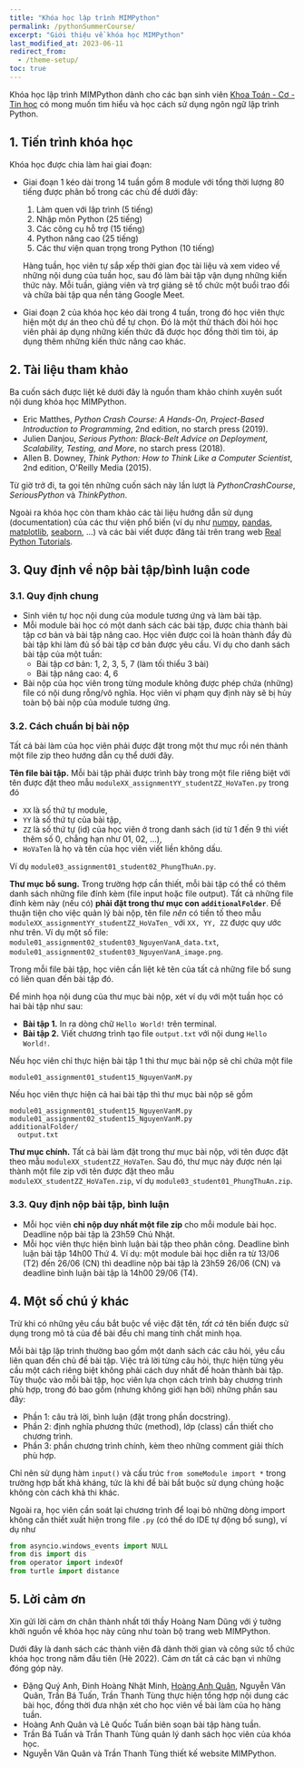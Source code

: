 ```yaml
---
title: "Khóa học lập trình MIMPython"
permalink: /pythonSummerCourse/
excerpt: "Giới thiệu về khóa học MIMPython"
last_modified_at: 2023-06-11
redirect_from:
  - /theme-setup/
toc: true
---
```


Khóa học lập trình MIMPython dành cho các bạn sinh viên [Khoa Toán - Cơ - Tin học](http://mim.hus.vnu.edu.vn/) có mong muốn tìm hiểu và học cách sử dụng ngôn ngữ lập trình Python.

## 1. Tiến trình khóa học
Khóa học được chia làm hai giai đoạn:

- Giai đoạn 1 kéo dài trong 14 tuần gồm 8 module với tổng thời lượng 80 tiếng được phân bố trong các chủ đề dưới đây:
  1. Làm quen với lập trình (5 tiếng)
  2. Nhập môn Python (25 tiếng)
  3. Các công cụ hỗ trợ (15 tiếng)
  4. Python nâng cao (25 tiếng)
  5. Các thư viện quan trọng trong Python (10 tiếng)

  Hàng tuần, học viên tự sắp xếp thời gian đọc tài liệu và xem video về những nội dung của tuần học, sau đó làm bài tập vận dụng những kiến thức này. Mỗi tuần, giảng viên và trợ giảng sẽ tổ chức một buổi trao đổi và chữa bài tập qua nền tảng Google Meet.

- Giai đoạn 2 của khóa học kéo dài trong 4 tuần, trong đó học viên thực hiện một dự án theo chủ đề tự chọn. Đó là một thử thách đòi hỏi học viên phải áp dụng những kiến thức đã được học đồng thời tìm tòi, áp dụng thêm những kiến thức nâng cao khác.

## 2. Tài liệu tham khảo
Ba cuốn sách được liệt kê dưới đây là nguồn tham khảo chính xuyên suốt nội dung khóa học MIMPython.

- Eric Matthes, _Python Crash Course: A Hands-On, Project-Based Introduction to Programming_, 2nd edition, no starch press (2019).
- Julien Danjou, _Serious Python: Black-Belt Advice on Deployment, Scalability, Testing, and More_, no starch press (2018).
- Allen B. Downey, _Think Python: How to Think Like a Computer Scientist_, 2nd edition, O'Reilly Media (2015).

Từ giờ trở đi, ta gọi tên những cuốn sách này lần lượt là _PythonCrashCourse_, _SeriousPython_ và _ThinkPython_.

Ngoài ra khóa học còn tham khảo các tài liệu hướng dẫn sử dụng (documentation) của các thư viện phổ biến (ví dụ như [numpy](https://numpy.org/doc/), [pandas](https://pandas.pydata.org/docs/), [matplotlib](https://matplotlib.org/stable/index.html), [seaborn](https://seaborn.pydata.org/), ...) và các bài viết được đăng tải trên trang web [Real Python Tutorials](https://realpython.com/).


## 3. Quy định về nộp bài tập/bình luận code

### 3.1. Quy định chung
- Sinh viên tự học nội dung của module tương ứng và làm bài tập.
- Mỗi module bài học có một danh sách các bài tập, được chia thành bài tập cơ bản và bài tập nâng cao. Học viên được coi là hoàn thành đầy đủ bài tập khi làm đủ số bài tập cơ bản được yêu cầu. Ví dụ cho danh sách bài tập của một tuần:
  + Bài tập cơ bản: 1, 2, 3, 5, 7 (làm tối thiểu 3 bài)
  + Bài tập nâng cao: 4, 6
- Bài nộp của học viên trong từng module không được phép chứa (những) file có nội dung rỗng/vô nghĩa. Học viên vi phạm quy định này sẽ bị hủy toàn bộ bài nộp của module tương ứng.

### 3.2. Cách chuẩn bị bài nộp
Tất cả bài làm của học viên phải được đặt trong một thư mục rồi nén thành một file zip theo hướng dẫn cụ thể dưới đây.

**Tên file bài tập.** Mỗi bài tập phải được trình bày trong một file riêng biệt với tên được đặt theo mẫu `moduleXX_assignmentYY_studentZZ_HoVaTen.py` trong đó
- `XX` là số thứ tự module,
- `YY` là số thứ tự của bài tập,
- `ZZ` là số thứ tự (id) của học viên ở trong danh sách (id từ 1 đến 9 thì viết thêm số 0, chẳng hạn như 01, 02, ...),
- `HoVaTen` là họ và tên của học viên viết liền không dấu.

Ví dụ `module03_assignment01_student02_PhungThuAn.py`.

**Thư mục bổ sung.** Trong trường hợp cần thiết, mỗi bài tập có thể có thêm danh sách những file đính kèm (file input hoặc file output). Tất cả những file đính kèm này (nếu có) **phải đặt trong thư mục con `additionalFolder`**. Để thuận tiện cho việc quản lý bài nộp, tên file _nên_ có tiền tố theo mẫu `moduleXX_assignmentYY_studentZZ_HoVaTen_` với `XX, YY, ZZ` được quy ước như trên. Ví dụ một số file: `module01_assignment02_student03_NguyenVanA_data.txt`, `module01_assignment02_student03_NguyenVanA_image.png`.

Trong mỗi file bài tập, học viên cần liệt kê tên của tất cả những file bổ sung có liên quan đến bài tập đó.

Để minh họa nội dung của thư mục bài nộp, xét ví dụ với một tuần học có hai bài tập như sau:
- **Bài tập 1.** In ra dòng chữ `Hello World!` trên terminal.
- **Bài tập 2.** Viết chương trình tạo file `output.txt` với nội dung `Hello World!`.

Nếu học viên chỉ thực hiện bài tập 1 thì thư mục bài nộp sẽ chỉ chứa một file
```
module01_assignment01_student15_NguyenVanM.py
```

Nếu học viên thực hiện cả hai bài tập thì thư mục bài nộp sẽ gồm
```
module01_assignment01_student15_NguyenVanM.py
module01_assignment02_student15_NguyenVanM.py
additionalFolder/
  output.txt
```

**Thư mục chính.** Tất cả bài làm đặt trong thư mục bài nộp, với tên được đặt theo mẫu `moduleXX_studentZZ_HoVaTen`. Sau đó, thư mục này được nén lại thành một file zip với tên được đặt theo mẫu `moduleXX_studentZZ_HoVaTen.zip`, ví dụ `module03_student01_PhungThuAn.zip`.


### 3.3. Quy định nộp bài tập, bình luận
- Mỗi học viên **chỉ nộp duy nhất một file zip** cho mỗi module bài học. Deadline nộp bài tập là 23h59 Chủ Nhật.
- Mỗi học viên thực hiện bình luận bài tập theo phân công. Deadline bình luận bài tập 14h00 Thứ 4.
Ví dụ: một module bài học diễn ra từ 13/06 (T2) đến 26/06 (CN) thì deadline nộp bài tập là 23h59 26/06 (CN) và deadline bình luận bài tập là 14h00 29/06 (T4).

## 4. Một số chú ý khác
Trừ khi có những yêu cầu bắt buộc về việc đặt tên, _tất cả_ tên biến được sử dụng trong mô tả của đề bài đều chỉ mang tính chất minh họa.

Mỗi bài tập lập trình thường bao gồm một danh sách các câu hỏi, yêu cầu liên quan đến chủ đề bài tập. Việc trả lời từng câu hỏi, thực hiện từng yêu cầu một cách riêng biệt không phải cách duy nhất để hoàn thành bài tập. Tùy thuộc vào mỗi bài tập, học viên lựa chọn cách trình bày chương trình phù hợp, trong đó bao gồm (nhưng không giới hạn bởi) những phần sau đây:
- Phần 1: câu trả lời, bình luận (đặt trong phần docstring).
- Phần 2: định nghĩa phương thức (method), lớp (class) cần thiết cho chương trình.
- Phần 3: phần chương trình chính, kèm theo những comment giải thích phù hợp.

Chỉ nên sử dụng hàm `input()` và cấu trúc `from someModule import *` trong trường hợp bất khả kháng, tức là khi đề bài bắt buộc sử dụng chúng hoặc không còn cách khả thi khác.

Ngoài ra, học viên cần soát lại chương trình để loại bỏ những dòng import không cần thiết xuất hiện trong file `.py` (có thể do IDE tự động bổ sung), ví dụ như
```py
from asyncio.windows_events import NULL
from dis import dis
from operator import indexOf
from turtle import distance
```


## 5. Lời cảm ơn
Xin gửi lời cảm ơn chân thành nhất tới thầy Hoàng Nam Dũng với ý tưởng khởi nguồn về khóa học này cũng như toàn bộ trang web MIMPython.

Dưới đây là danh sách các thành viên đã dành thời gian và công sức tổ chức khóa học trong năm đầu tiên (Hè 2022). Cảm ơn tất cả các bạn vì những đóng góp này.
- Đặng Quý Anh, Đinh Hoàng Nhật Minh, [Hoàng Anh Quân](https://quanhoang-pm.github.io/), Nguyễn Văn Quân, Trần Bá Tuấn, Trần Thanh Tùng thực hiện tổng hợp nội dung các bài học, đồng thời đưa nhận xét cho học viên về bài làm của họ hàng tuần.
- Hoàng Anh Quân và Lê Quốc Tuấn biên soạn bài tập hàng tuần.
- Trần Bá Tuấn và Trần Thanh Tùng quản lý danh sách học viên của khóa học.
- Nguyễn Văn Quân và Trần Thanh Tùng thiết kế website MIMPython.
